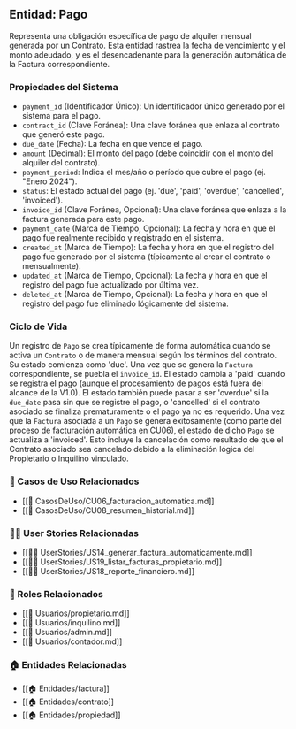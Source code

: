 ## Entidad: Pago

Representa una obligación específica de pago de alquiler mensual generada por un Contrato. Esta entidad rastrea la fecha de vencimiento y el monto adeudado, y es el desencadenante para la generación automática de la Factura correspondiente.

### Propiedades del Sistema

- `payment_id` (Identificador Único): Un identificador único generado por el sistema para el pago.
- `contract_id` (Clave Foránea): Una clave foránea que enlaza al contrato que generó este pago.
- `due_date` (Fecha): La fecha en que vence el pago.
- `amount` (Decimal): El monto del pago (debe coincidir con el monto del alquiler del contrato).
- `payment_period`: Indica el mes/año o período que cubre el pago (ej. "Enero 2024").
- `status`: El estado actual del pago (ej. 'due', 'paid', 'overdue', 'cancelled', 'invoiced').
- `invoice_id` (Clave Foránea, Opcional): Una clave foránea que enlaza a la factura generada para este pago.
- `payment_date` (Marca de Tiempo, Opcional): La fecha y hora en que el pago fue realmente recibido y registrado en el sistema.
- `created_at` (Marca de Tiempo): La fecha y hora en que el registro del pago fue generado por el sistema (típicamente al crear el contrato o mensualmente).
- `updated_at` (Marca de Tiempo, Opcional): La fecha y hora en que el registro del pago fue actualizado por última vez.
- `deleted_at` (Marca de Tiempo, Opcional): La fecha y hora en que el registro del pago fue eliminado lógicamente del sistema.

### Ciclo de Vida

Un registro de `Pago` se crea típicamente de forma automática cuando se activa un `Contrato` o de manera mensual según los términos del contrato. Su estado comienza como 'due'. Una vez que se genera la `Factura` correspondiente, se puebla el `invoice_id`. El estado cambia a 'paid' cuando se registra el pago (aunque el procesamiento de pagos está fuera del alcance de la V1.0). El estado también puede pasar a ser 'overdue' si la `due_date` pasa sin que se registre el pago, o 'cancelled' si el contrato asociado se finaliza prematuramente o el pago ya no es requerido.
Una vez que la `Factura` asociada a un `Pago` se genera exitosamente (como parte del proceso de facturación automática en CU06), el estado de dicho `Pago` se actualiza a 'invoiced'.
Esto incluye la cancelación como resultado de que el Contrato asociado sea cancelado debido a la eliminación lógica del Propietario o Inquilino vinculado.

### 🔁 Casos de Uso Relacionados
 - [[📄 CasosDeUso/CU06_facturacion_automatica.md]]
- [[📄 CasosDeUso/CU08_resumen_historial.md]]

### 🧑‍💻 User Stories Relacionadas
 - [[🧑‍💻 UserStories/US14_generar_factura_automaticamente.md]]
- [[🧑‍💻 UserStories/US19_listar_facturas_propietario.md]]
- [[🧑‍💻 UserStories/US18_reporte_financiero.md]]

### 👥 Roles Relacionados
 - [[👥 Usuarios/propietario.md]]
- [[👥 Usuarios/inquilino.md]]
- [[👥 Usuarios/admin.md]]
- [[👥 Usuarios/contador.md]]

### 🏠 Entidades Relacionadas
- [[🏠 Entidades/factura]]
- [[🏠 Entidades/contrato]]
- [[🏠 Entidades/propiedad]]
